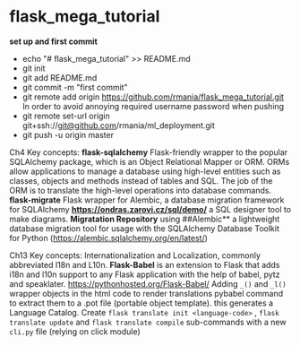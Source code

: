 # flask_mega_tutorial

**set up and first commit**

 - echo "# flask_mega_tutorial" >> README.md
 - git init
 - git add README.md
 - git commit -m "first commit"
 - git remote add origin https://github.com/rmania/flask_mega_tutorial.git
In order to avoid annoying required username password when pushing
 - git remote set-url origin git+ssh://git@github.com/rmania/ml_deployment.git
 - git push -u origin master

Ch4 Key concepts:
**flask-sqlalchemy** Flask-friendly wrapper to the popular SQLAlchemy package, which is an Object Relational Mapper or 
ORM. ORMs allow applications to manage a database using high-level 
entities such as classes, objects and methods instead of tables and SQL. The job of the ORM is to translate the 
high-level operations into database commands. 
**flask-migrate** Flask wrapper for Alembic, a database migration framework for SQLAlchemy
**https://ondras.zarovi.cz/sql/demo/** a SQL designer tool to make diagrams. 
**Migratation Repository** using ##Alembic** a lightweight database migration tool for usage with the SQLAlchemy 
Database Toolkit for Python (https://alembic.sqlalchemy.org/en/latest/)

Ch13 Key concepts:
Internationalization and Localization, commonly abbreviated I18n and L10n. 
**Flask-Babel** is an extension to Flask that adds i18n and l10n support to any Flask application with the
 help of babel, pytz and speaklater. https://pythonhosted.org/Flask-Babel/
Adding `_()` and `_l()` wrapper objects in the html code to render translations pybabel command to 
extract them to a .pot file (portable object template). this generates a Language Catalog.
Create `flask translate init <language-code>` , `flask translate update` and `flask translate compile` 
sub-commands with a new `cli.py` file (relying on click module)
 
 



